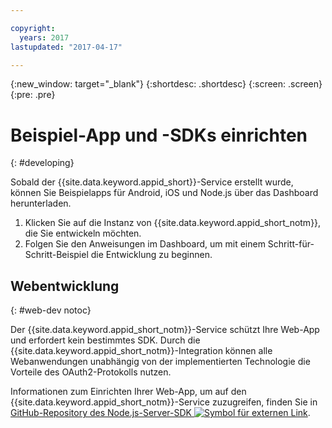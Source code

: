 ```yaml
---

copyright:
  years: 2017
lastupdated: "2017-04-17"

---
```


{:new_window: target="_blank"}
{:shortdesc: .shortdesc}
{:screen: .screen}
{:pre: .pre}

# Beispiel-App und -SDKs einrichten
{: #developing}

Sobald der {{site.data.keyword.appid_short}}-Service erstellt wurde, können Sie Beispielapps für Android, iOS und Node.js über das Dashboard herunterladen.

1. Klicken Sie auf die Instanz von {{site.data.keyword.appid_short_notm}}, die Sie entwickeln möchten.
2. Folgen Sie den Anweisungen im Dashboard, um mit einem Schritt-für-Schritt-Beispiel die Entwicklung zu beginnen.


## Webentwicklung
{: #web-dev notoc}

Der {{site.data.keyword.appid_short_notm}}-Service schützt Ihre Web-App und erfordert kein bestimmtes SDK.<!--- You can use different identity providers in addition to the protection that is provided by the service.---> Durch die {{site.data.keyword.appid_short_notm}}-Integration können alle Webanwendungen unabhängig von der implementierten Technologie die Vorteile des OAuth2-Protokolls nutzen.

Informationen zum Einrichten Ihrer Web-App, um auf den {{site.data.keyword.appid_short_notm}}-Service zuzugreifen, finden Sie in <a href="https://github.com/ibm-cloud-security/appid-serversdk-nodejs" target="_blank">GitHub-Repository des Node.js-Server-SDK <img src="../../icons/launch-glyph.svg" alt="Symbol für externen Link"></a>.
